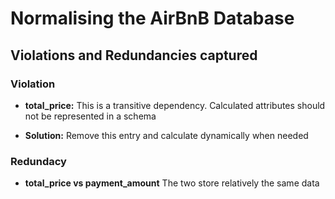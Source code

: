 # Normalising the AirBnB Database

## Violations and Redundancies captured

### Violation
* **total_price:** This is a transitive dependency. Calculated attributes should not be represented in a schema

* **Solution:**
Remove this entry and calculate dynamically when needed

### Redundacy
* **total_price vs payment_amount**
The two store relatively the same data
